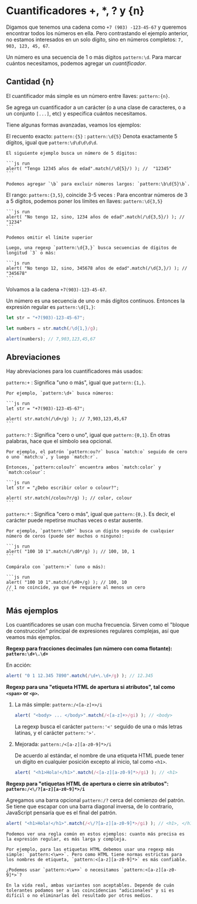 # Cuantificadores +, *, ? y {n}

Digamos que tenemos una cadena como `+7 (903) -123-45-67` y queremos encontrar todos los números en ella. Pero contrastando el ejemplo anterior, no estamos interesados en un solo dígito, sino en números completos: `7, 903, 123, 45, 67`.

Un número es una secuencia de 1 o más dígitos `pattern:\d`. Para marcar cuántos necesitamos, podemos agregar un *cuantificador*.

## Cantidad {n}

El cuantificador más simple es un número entre llaves: `pattern:{n}`.

Se agrega un cuantificador a un carácter (o a una clase de caracteres, o a un conjunto `[...]`, etc) y especifica cuántos necesitamos.

Tiene algunas formas avanzadas, veamos los ejemplos:

El recuento exacto: `pattern:{5}`
: `pattern:\d{5}` Denota exactamente 5 dígitos, igual que `pattern:\d\d\d\d\d`.

    El siguiente ejemplo busca un número de 5 dígitos:

    ```js run
    alert( "Tengo 12345 años de edad".match(/\d{5}/) ); //  "12345"
    ```

    Podemos agregar `\b` para excluir números largos: `pattern:\b\d{5}\b`.

El rango: `pattern:{3,5}`, coincide 3-5 veces
: Para encontrar números de 3 a 5 dígitos, podemos poner los límites en llaves: `pattern:\d{3,5}`

    ```js run
    alert( "No tengo 12, sino, 1234 años de edad".match(/\d{3,5}/) ); // "1234"
    ```

    Podemos omitir el límite superior

    Luego, una regexp `pattern:\d{3,}` busca secuencias de dígitos de longitud `3` o más:

    ```js run
    alert( "No tengo 12, sino, 345678 años de edad".match(/\d{3,}/) ); // "345678"
    ```

Volvamos a la cadena `+7(903)-123-45-67`.

Un número es una secuencia de uno o más dígitos continuos. Entonces la expresión regular es `pattern:\d{1,}`:

```js run
let str = "+7(903)-123-45-67";

let numbers = str.match(/\d{1,}/g);

alert(numbers); // 7,903,123,45,67
```

## Abreviaciones

Hay abreviaciones para los cuantificadores más usados:

`pattern:+`
: Significa "uno o más", igual que `pattern:{1,}`.

    Por ejemplo, `pattern:\d+` busca números:

    ```js run
    let str = "+7(903)-123-45-67";

    alert( str.match(/\d+/g) ); // 7,903,123,45,67
    ```

`pattern:?`
: Significa "cero o uno", igual que `pattern:{0,1}`. En otras palabras, hace que el símbolo sea opcional.

    Por ejemplo, el patrón `pattern:ou?r` busca `match:o` seguido de cero o uno `match:u`, y luego `match:r`.

    Entonces, `pattern:colou?r` encuentra ambos `match:color` y `match:colour`:

    ```js run
    let str = "¿Debo escribir color o colour?";

    alert( str.match(/colou?r/g) ); // color, colour
    ```

`pattern:*`
: Significa "cero o más", igual que `pattern:{0,}`. Es decir, el carácter puede repetirse muchas veces o estar ausente.

    Por ejemplo, `pattern:\d0*` busca un dígito seguido de cualquier número de ceros (puede ser muchos o ninguno):

    ```js run
    alert( "100 10 1".match(/\d0*/g) ); // 100, 10, 1
    ```

    Compáralo con `pattern:+` (uno o más):

    ```js run
    alert( "100 10 1".match(/\d0+/g) ); // 100, 10
    // 1 no coincide, ya que 0+ requiere al menos un cero
    ```

## Más ejemplos

Los cuantificadores se usan con mucha frecuencia. Sirven como el "bloque de construcción" principal de expresiones regulares complejas, así que veamos más ejemplos.

**Regexp para fracciones decimales (un número con coma flotante): `pattern:\d+\.\d+`**

En acción:
```js run
alert( "0 1 12.345 7890".match(/\d+\.\d+/g) ); // 12.345
```

**Regexp para una "etiqueta HTML de apertura si atributos", tal como `<span>` or `<p>`.**

1. La más simple: `pattern:/<[a-z]+>/i`

    ```js run
    alert( "<body> ... </body>".match(/<[a-z]+>/gi) ); // <body>
    ```

    La regexp busca el carácter `pattern:'<'` seguido de una o más letras latinas, y el carácter `pattern:'>'`.

2. Mejorada: `pattern:/<[a-z][a-z0-9]*>/i`

    De acuerdo al estándar, el nombre de una etiqueta HTML puede tener un dígito en cualquier posición excepto al inicio, tal como `<h1>`.

    ```js run
    alert( "<h1>Hola!</h1>".match(/<[a-z][a-z0-9]*>/gi) ); // <h1>
    ```

**Regexp para "etiquetas HTML de apertura o cierre sin atributos": `pattern:/<\/?[a-z][a-z0-9]*>/i`**

Agregamos una barra opcional `pattern:/?` cerca del comienzo del patrón. Se tiene que escapar con una barra diagonal inversa, de lo contrario, JavaScript pensaría que es el final del patrón.

```js run
alert( "<h1>Hola!</h1>".match(/<\/?[a-z][a-z0-9]*>/gi) ); // <h1>, </h1>
```

```smart header="Para hacer más precisa una regexp, a menudo necesitamos hacerla más compleja"
Podemos ver una regla común en estos ejemplos: cuanto más precisa es la expresión regular, es más larga y compleja.

Por ejemplo, para las etiquetas HTML debemos usar una regexp más simple: `pattern:<\w+>`. Pero como HTML tiene normas estrictas para los nombres de etiqueta, `pattern:<[a-z][a-z0-9]*>` es más confiable.

¿Podemos usar `pattern:<\w+>` o necesitamos `pattern:<[a-z][a-z0-9]*>`?

En la vida real, ambas variantes son aceptables. Depende de cuán tolerantes podamos ser a las coincidencias "adicionales" y si es difícil o no eliminarlas del resultado por otros medios.
```

